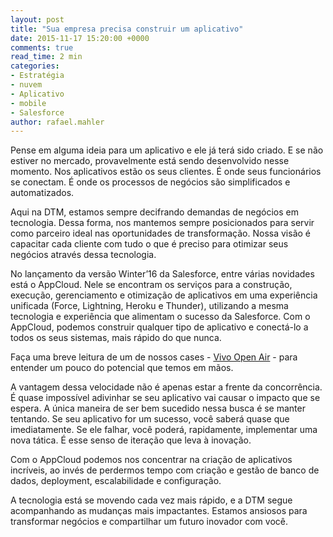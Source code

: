 ```yaml
---
layout: post
title: "Sua empresa precisa construir um aplicativo"
date: 2015-11-17 15:20:00 +0000
comments: true
read_time: 2 min
categories:
- Estratégia
- nuvem
- Aplicativo
- mobile
- Salesforce
author: rafael.mahler
---
```


Pense em alguma ideia para um aplicativo e ele já terá sido criado. E se não estiver no mercado, provavelmente está sendo desenvolvido nesse momento. Nos aplicativos estão os seus clientes. É onde seus funcionários se conectam. É onde os processos de negócios são simplificados e automatizados.

<!-- more -->

Aqui na DTM, estamos sempre decifrando demandas de negócios em tecnologia. Dessa forma, nos mantemos sempre posicionados para servir como parceiro ideal nas oportunidades de transformação. Nossa visão é capacitar cada cliente com tudo o que é preciso para otimizar seus negócios através dessa tecnologia.

No lançamento da versão Winter’16 da Salesforce, entre várias novidades está o AppCloud. Nele se encontram os serviços para a construção, execução, gerenciamento e otimização de aplicativos em uma experiência unificada (Force, Lightning, Heroku e Thunder), utilizando a mesma tecnologia e experiência que alimentam o sucesso da Salesforce. Com o AppCloud, podemos construir qualquer tipo de aplicativo e conectá-lo a todos os seus sistemas, mais rápido do que nunca.

Faça uma breve leitura de um de nossos cases - [Vivo Open Air](http://www.dtmtec.com.br/vivo.html) - para entender um pouco do potencial que temos em mãos.

A vantagem dessa velocidade não é apenas estar a frente da concorrência. É quase impossível adivinhar se seu aplicativo vai causar o impacto que se espera. A única maneira de ser bem sucedido nessa busca é se manter tentando. Se seu aplicativo for um sucesso, você saberá quase que imediatamente. Se ele falhar, você poderá, rapidamente, implementar uma nova tática. É esse senso de iteração que leva à inovação.

Com o AppCloud podemos nos concentrar na criação de aplicativos incríveis, ao invés de perdermos tempo com criação e gestão de banco de dados, deployment, escalabilidade e configuração.

A tecnologia está se movendo cada vez mais rápido, e a DTM segue acompanhando as mudanças mais impactantes. Estamos ansiosos para transformar negócios e compartilhar um futuro inovador com você.
